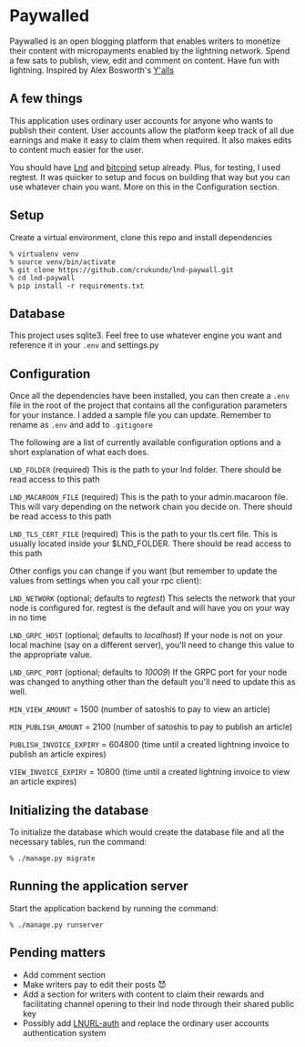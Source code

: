 # Paywalled
Paywalled is an open blogging platform that enables writers to monetize their content with micropayments enabled by the lightning network. Spend a few sats to publish, view, edit and comment on content. Have fun with lightning. Inspired by Alex Bosworth's [Y'alls](https://yalls.org)

## A few things
This application uses ordinary user accounts for anyone who wants to publish their content. User accounts allow the platform keep track of all due earnings and make it easy to claim them when required. It also makes edits to content much easier for the user. 

You should have [Lnd](https://github.com/lightningnetwork/lnd/) and [bitcoind](https://github.com/bitcoin/bitcoin) setup already. Plus, for testing, I used regtest. It was quicker to setup and focus on building that way but you can use whatever chain you want. More on this in the Configuration section.

## Setup
Create a virtual environment, clone this repo and install dependencies
```
% virtualenv venv
% source venv/bin/activate
% git clone https://github.com/crukundo/lnd-paywall.git
% cd lnd-paywall
% pip install -r requirements.txt
```

## Database
This project uses sqlite3. Feel free to use whatever engine you want and reference it in your `.env` and settings.py

## Configuration

Once all the dependencies have been installed, you can then create a `.env` file in the root of the project that contains all the configuration parameters for your instance. I added a sample file you can update. Remember to rename as `.env` and add to `.gitignore`

The following are a list of currently available configuration options and a 
short explanation of what each does.

`LND_FOLDER` (required)
This is the path to your lnd folder. There should be read access to this path

`LND_MACAROON_FILE` (required)
This is the path to your admin.macaroon file. This will vary depending on the network chain you decide on. There should be read access to this path

`LND_TLS_CERT_FILE` (required)
This is the path to your tls.cert file. This is usually located inside your $LND_FOLDER. There should be read access to this path

Other configs you can change if you want (but remember to update the values from settings when you call your rpc client):

`LND_NETWORK` (optional; defaults to *regtest*)
This selects the network that your node is configured for. regtest is the default and will have you on your way in no time

`LND_GRPC_HOST` (optional; defaults to *localhost*)
If your node is not on your local machine (say on a different server), you'll 
need to change this value to the appropriate value.

`LND_GRPC_PORT` (optional; defaults to *10009*)
If the GRPC port for your node was changed to anything other than the default 
you'll need to update this as well.

`MIN_VIEW_AMOUNT` = 1500 (number of satoshis to pay to view an article)

`MIN_PUBLISH_AMOUNT` = 2100 (number of satoshis to pay to publish an article)

`PUBLISH_INVOICE_EXPIRY` = 604800 (time until a created lightning invoice to publish an article expires)

`VIEW_INVOICE_EXPIRY` = 10800 (time until a created lightning invoice to view an article expires)


## Initializing the database

To initialize the database which would create the database file and all the 
necessary tables, run the command:

```
% ./manage.py migrate
```

## Running the application server

Start the application backend by running the command:

```
% ./manage.py runserver
```

## Pending matters

- Add comment section
- Make writers pay to edit their posts 😈
- Add a section for writers with content to claim their rewards and facilitating channel opening to their lnd node through their shared public key
- Possibly add [LNURL-auth](https://github.com/fiatjaf/lnurl-rfc/blob/legacy/lnurl-auth.md) and replace the ordinary user accounts authentication system